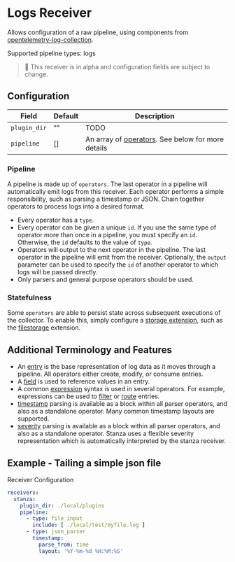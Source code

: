 # Logs Receiver

Allows configuration of a raw pipeline, using components from [opentelemetry-log-collection](https://github.com/open-telemetry/opentelemetry-log-collection).

Supported pipeline types: logs

> :construction: This receiver is in alpha and configuration fields are subject to change.

## Configuration

| Field        | Default | Description                                                                                                        |
| ---          | ---     | ---                                                                                                                |
| `plugin_dir` | ""      | TODO |
| `pipeline`   | []      | An array of [operators](https://github.com/open-telemetry/opentelemetry-log-collection/blob/main/docs/operators/README.md#what-operators-are-available). See below for more details |

### Pipeline

A pipeline is made up of `operators`. The last operator in a pipeline will automatically emit logs from this receiver. Each operator performs a simple responsibility, such as parsing a timestamp or JSON. Chain together operators to process logs into a desired format.

- Every operator has a `type`.
- Every operator can be given a unique `id`. If you use the same type of operator more than once in a pipeline, you must specify an `id`. Otherwise, the `id` defaults to the value of `type`.
- Operators will output to the next operator in the pipeline. The last operator in the pipeline will emit from the receiver. Optionally, the `output` parameter can be used to specify the `id` of another operator to which logs will be passed directly.
- Only parsers and general purpose operators should be used.

### Statefulness

Some `operators` are able to persist state across subsequent executions of the collector. To enable this, simply configure a [storage extension](https://github.com/open-telemetry/opentelemetry-collector-contrib/tree/main/extension/storage), such as the [filestorage](https://github.com/open-telemetry/opentelemetry-collector-contrib/tree/main/extension/storage/filestorage) extension.

## Additional Terminology and Features

- An [entry](https://github.com/open-telemetry/opentelemetry-log-collection/blob/main/docs/types/entry.md) is the base representation of log data as it moves through a pipeline. All operators either create, modify, or consume entries.
- A [field](https://github.com/open-telemetry/opentelemetry-log-collection/blob/main/docs/types/field.md) is used to reference values in an entry.
- A common [expression](https://github.com/open-telemetry/opentelemetry-log-collection/blob/main/docs/types/expression.md) syntax is used in several operators. For example, expressions can be used to [filter](https://github.com/open-telemetry/opentelemetry-log-collection/blob/main/docs/operators/filter.md) or [route](https://github.com/open-telemetry/opentelemetry-log-collection/blob/main/docs/operators/router.md) entries.
- [timestamp](https://github.com/open-telemetry/opentelemetry-log-collection/blob/main/docs/types/timestamp.md) parsing is available as a block within all parser operators, and also as a standalone operator. Many common timestamp layouts are supported.
- [severity](https://github.com/open-telemetry/opentelemetry-log-collection/blob/main/docs/types/severity.md) parsing is available as a block within all parser operators, and also as a standalone operator. Stanza uses a flexible severity representation which is automatically interpreted by the stanza receiver.


## Example - Tailing a simple json file

Receiver Configuration
```yaml
receivers:
  stanza:
    plugin_dir: ./local/plugins
    pipeline:    
      - type: file_input
        include: [ ./local/test/myfile.log ]
      - type: json_parser
        timestamp:
          parse_from: time
          layout: '%Y-%m-%d %H:%M:%S'
```
